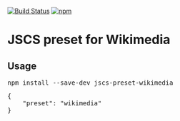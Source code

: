 [![Build Status](https://travis-ci.org/wikimedia/jscs-preset-wikimedia.svg)](https://travis-ci.org/wikimedia/jscs-preset-wikimedia) [![npm](https://img.shields.io/npm/v/jscs-preset-wikimedia.svg?style=flat)](https://www.npmjs.com/package/jscs-preset-wikimedia)

# JSCS preset for Wikimedia

## Usage

<pre>
npm install --save-dev jscs-preset-wikimedia
</pre>

<pre lang="json">
{
	"preset": "wikimedia"
}
</pre>
